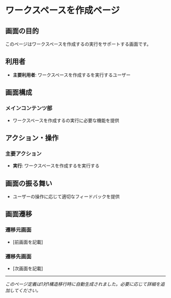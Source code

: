 # ワークスペースを作成ページ

## 画面の目的
このページはワークスペースを作成するの実行をサポートする画面です。

## 利用者
- **主要利用者**: ワークスペースを作成するを実行するユーザー

## 画面構成

### メインコンテンツ部
- ワークスペースを作成するの実行に必要な機能を提供

## アクション・操作

### 主要アクション
- **実行**: ワークスペースを作成するを実行する

## 画面の振る舞い
- ユーザーの操作に応じて適切なフィードバックを提供

## 画面遷移

### 遷移元画面
- [前画面を記載]

### 遷移先画面
- [次画面を記載]

---
*このページ定義は1対1構造移行時に自動生成されました。必要に応じて詳細を追加してください。*
